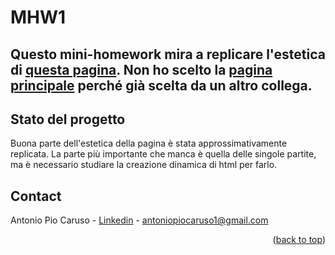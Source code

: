 # MHW1
## Questo mini-homework mira a replicare l'estetica di [questa pagina](https://www.op.gg/summoners/euw/Luffy0022-EUW). Non ho scelto la [pagina principale](https://www.op.gg/) perché già scelta da un altro collega.


## Stato del progetto
Buona parte dell'estetica della pagina è stata approssimativamente replicata. La parte più importante che manca è quella delle singole partite, ma è necessario studiare la creazione dinamica di html per farlo.

<!-- CONTACT -->
## Contact

Antonio Pio Caruso - [Linkedin](https://www.linkedin.com/in/antonio-pio-caruso/) - antoniopiocaruso1@gmail.com

<p align="right">(<a href="#Titolo">back to top</a>)</p>
